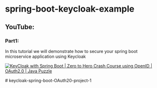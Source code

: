 # spring-boot-keycloak-example

## YouTube:
### Part1: 
In this tutorial we will demonstrate how to secure your spring boot microservice application using Keycloak

[![KeyCloak with Spring Boot | Zero to Hero Crash Course using OpenID | OAuth2.0 | Java Puzzle](https://img.youtube.com/vi/Kg6VjlFQfUs/0.jpg)](https://youtu.be/Kg6VjlFQfUs)

#   k e y c l o a k - s p r i n g - b o o t - O A u t h 2 0 - p r o j e c t - 1  
 